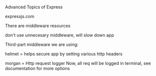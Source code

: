 Advanced Topics of Express

expressjs.com

There are middleware resources

don't use unnecesary middleware, will slow down app

Third-part middleware we are using:

helmet = helps secure app by setting various http headers

morgan = Http request logger
Now, all req will be logged in terminal, see documentation for more options